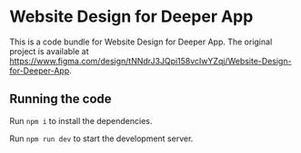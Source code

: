 
  # Website Design for Deeper App

  This is a code bundle for Website Design for Deeper App. The original project is available at https://www.figma.com/design/tNNdrJ3JQpi158vcIwYZqj/Website-Design-for-Deeper-App.

  ## Running the code

  Run `npm i` to install the dependencies.

  Run `npm run dev` to start the development server.
  